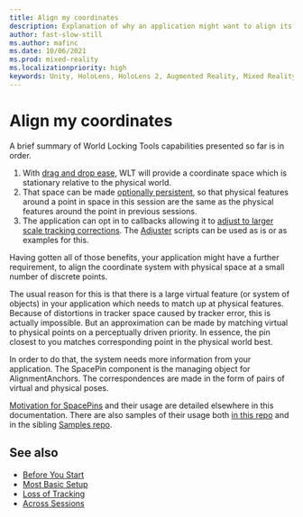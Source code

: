 ```yaml
---
title: Align my coordinates
description: Explanation of why an application might want to align its coordinate space to the physical world, and how WLT accomplishes that.
author: fast-slow-still
ms.author: mafinc
ms.date: 10/06/2021
ms.prod: mixed-reality
ms.localizationpriority: high
keywords: Unity, HoloLens, HoloLens 2, Augmented Reality, Mixed Reality, ARCore, ARKit, development, MRTK
---
```


# Align my coordinates

A brief summary of World Locking Tools capabilities presented so far is in order.

1. With [drag and drop ease](JustWorldLock.md), WLT will provide a coordinate space which is stationary relative to the physical world.
2. That space can be made [optionally persistent](PersistenceTricks.md), so that physical features around a point in space in this session are the same as the physical features around the point in previous sessions.
3. The application can opt in to callbacks allowing it to [adjust to larger scale tracking corrections](LossOfTracking.md). The [Adjuster](xref:Microsoft.MixedReality.WorldLocking.Tools.AdjusterFixed) scripts can be used as is or as examples for this.

Having gotten all of those benefits, your application might have a further requirement, to align the coordinate system with physical space at a small number of discrete points.

The usual reason for this is that there is a large virtual feature (or system of objects) in your application which needs to match up at physical features. Because of distortions in tracker space caused by tracker error, this is actually impossible. But an approximation can be made by matching virtual to physical points on a perceptually driven priority. In essence, the pin closest to you matches corresponding point in the physical world best.

In order to do that, the system needs more information from your application. The SpacePin component is the managing object for AlignmentAnchors. The correspondences are made in the form of pairs of virtual and physical poses.

[Motivation for SpacePins](../../Concepts/Advanced/SpacePins.md) and their usage are detailed elsewhere in this documentation. There are also samples of their usage both [in this repo](../Samples/SpacePin.md) and in the sibling [Samples repo](https://microsoft.github.io/MixedReality-WorldLockingTools-Samples/README.html).

## See also

* [Before You Start](BeforeGettingStarted.md)
* [Most Basic Setup](JustWorldLock.md)
* [Loss of Tracking](LossOfTracking.md)
* [Across Sessions](PersistenceTricks.md)
